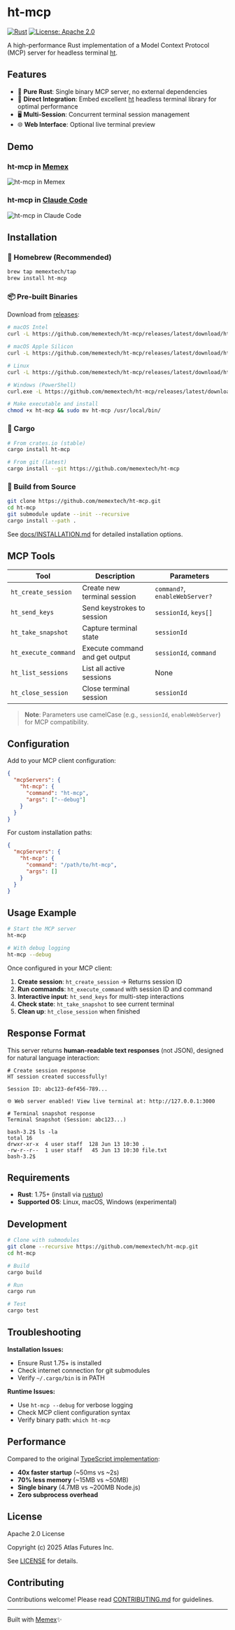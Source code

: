 # ht-mcp

[![Rust](https://img.shields.io/badge/rust-1.75+-orange.svg)](https://www.rust-lang.org)
[![License: Apache 2.0](https://img.shields.io/badge/License-Apache%202.0-blue.svg)](https://opensource.org/licenses/Apache-2.0)

A high-performance Rust implementation of a Model Context Protocol (MCP) server for headless terminal [ht](https://github.com/andyk/ht).

## Features

- 🚀 **Pure Rust**: Single binary MCP server, no external dependencies
- 🔗 **Direct Integration**: Embed excellent [ht](https://github.com/andyk/ht) headless terminal library for optimal performance
- 🖥️ **Multi-Session**: Concurrent terminal session management
- 🌐 **Web Interface**: Optional live terminal preview

## Demo

### ht-mcp in [Memex](https://memex.tech)

![ht-mcp in Memex](https://github.com/user-attachments/assets/6a1b6e76-5d5c-4ba4-87ee-70a31f0bc4ce)

### ht-mcp in [Claude Code](https://www.anthropic.com/claude-code)

![ht-mcp in Claude Code](https://github.com/user-attachments/assets/e70a3240-77f5-4ef2-953b-202b310dbf74)

## Installation

### 🍺 Homebrew (Recommended)

```bash
brew tap memextech/tap
brew install ht-mcp
```

### 📦 Pre-built Binaries

Download from [releases](https://github.com/memextech/ht-mcp/releases/latest):

```bash
# macOS Intel
curl -L https://github.com/memextech/ht-mcp/releases/latest/download/ht-mcp-x86_64-apple-darwin -o ht-mcp

# macOS Apple Silicon
curl -L https://github.com/memextech/ht-mcp/releases/latest/download/ht-mcp-aarch64-apple-darwin -o ht-mcp

# Linux
curl -L https://github.com/memextech/ht-mcp/releases/latest/download/ht-mcp-x86_64-unknown-linux-gnu -o ht-mcp

# Windows (PowerShell)
curl.exe -L https://github.com/memextech/ht-mcp/releases/latest/download/ht-mcp-x86_64-pc-windows-msvc -o ht-mcp.exe

# Make executable and install
chmod +x ht-mcp && sudo mv ht-mcp /usr/local/bin/
```

### 🦀 Cargo

```bash
# From crates.io (stable)
cargo install ht-mcp

# From git (latest)
cargo install --git https://github.com/memextech/ht-mcp
```

### 🔧 Build from Source

```bash
git clone https://github.com/memextech/ht-mcp.git
cd ht-mcp
git submodule update --init --recursive
cargo install --path .
```

See [docs/INSTALLATION.md](docs/INSTALLATION.md) for detailed installation options.

## MCP Tools

| Tool | Description | Parameters |
|------|-------------|------------|
| `ht_create_session` | Create new terminal session | `command?`, `enableWebServer?` |
| `ht_send_keys` | Send keystrokes to session | `sessionId`, `keys[]` |
| `ht_take_snapshot` | Capture terminal state | `sessionId` |
| `ht_execute_command` | Execute command and get output | `sessionId`, `command` |
| `ht_list_sessions` | List all active sessions | None |
| `ht_close_session` | Close terminal session | `sessionId` |

> **Note**: Parameters use camelCase (e.g., `sessionId`, `enableWebServer`) for MCP compatibility.

## Configuration

Add to your MCP client configuration:

```json
{
  "mcpServers": {
    "ht-mcp": {
      "command": "ht-mcp",
      "args": ["--debug"]
    }
  }
}
```

For custom installation paths:

```json
{
  "mcpServers": {
    "ht-mcp": {
      "command": "/path/to/ht-mcp",
      "args": []
    }
  }
}
```

## Usage Example

```bash
# Start the MCP server
ht-mcp

# With debug logging
ht-mcp --debug
```

Once configured in your MCP client:

1. **Create session**: `ht_create_session` → Returns session ID
2. **Run commands**: `ht_execute_command` with session ID and command
3. **Interactive input**: `ht_send_keys` for multi-step interactions
4. **Check state**: `ht_take_snapshot` to see current terminal
5. **Clean up**: `ht_close_session` when finished

## Response Format

This server returns **human-readable text responses** (not JSON), designed for natural language interaction:

```text
# Create session response
HT session created successfully!

Session ID: abc123-def456-789...

🌐 Web server enabled! View live terminal at: http://127.0.0.1:3000
```

```text
# Terminal snapshot response
Terminal Snapshot (Session: abc123...)

bash-3.2$ ls -la
total 16
drwxr-xr-x  4 user staff  128 Jun 13 10:30 .
-rw-r--r--  1 user staff   45 Jun 13 10:30 file.txt
bash-3.2$
```

## Requirements

- **Rust**: 1.75+ (install via [rustup](https://rustup.rs/))
- **Supported OS**: Linux, macOS, Windows (experimental)

## Development

```bash
# Clone with submodules
git clone --recursive https://github.com/memextech/ht-mcp.git
cd ht-mcp

# Build
cargo build

# Run
cargo run

# Test
cargo test
```

## Troubleshooting

**Installation Issues:**
- Ensure Rust 1.75+ is installed
- Check internet connection for git submodules
- Verify `~/.cargo/bin` is in PATH

**Runtime Issues:**
- Use `ht-mcp --debug` for verbose logging
- Check MCP client configuration syntax
- Verify binary path: `which ht-mcp`

## Performance

Compared to the original [TypeScript implementation](https://github.com/memextech/headless-terminal-mcp):
- **40x faster startup** (~50ms vs ~2s)
- **70% less memory** (~15MB vs ~50MB)
- **Single binary** (4.7MB vs ~200MB Node.js)
- **Zero subprocess overhead**

## License

Apache 2.0 License

Copyright (c) 2025 Atlas Futures Inc.

See [LICENSE](LICENSE) for details.

## Contributing

Contributions welcome! Please read [CONTRIBUTING.md](CONTRIBUTING.md) for guidelines.

---

Built with [Memex](https://memex.tech)✨
